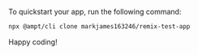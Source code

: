 To quickstart your app, run the following command: 

```bash
npx @ampt/cli clone markjames163246/remix-test-app
```

Happy coding!